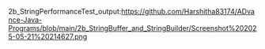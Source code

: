 2b_StringPerformanceTest_output:https://github.com/Harshitha83174/ADvance-Java-Programs/blob/main/2b_StringBuffer_and_StringBuilder/Screenshot%202025-05-21%20214627.png
